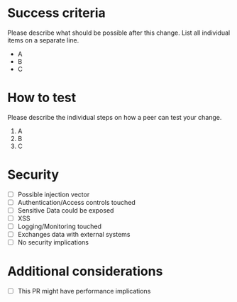 # Success criteria
Please describe what should be possible after this change. List all individual items on a separate line.

- A
- B
- C

# How to test
Please describe the individual steps on how a peer can test your change.

1. A
2. B
3. C

# Security
- [ ] Possible injection vector
- [ ] Authentication/Access controls touched
- [ ] Sensitive Data could be exposed
- [ ] XSS
- [ ] Logging/Monitoring touched
- [ ] Exchanges data with external systems
- [ ] No security implications

# Additional considerations
- [ ] This PR might have performance implications